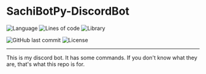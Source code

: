 # SachiBotPy-DiscordBot 
![Language](https://img.shields.io/github/languages/top/smallpepperz/sachibotpy) ![Lines of code](https://img.shields.io/tokei/lines/github/SmallPepperZ/SachiBotPy)
![Library](https://img.shields.io/badge/Library-Discord.py-informational?logo=discord&logoColor=white&link=https://github.com/Rapptz/discord.py) 
<!--- ![Quality](https://img.shields.io/scrutinizer/quality/g/SmallPepperZ/SachiBotPy/development?label=Code%20Quality&logo=python&logoColor=FFFFFF)-->
![GitHub last commit](https://img.shields.io/github/last-commit/SmallPepperZ/SachiBotPy/master?logo=git&logoColor=FFFFFF)
![License](https://img.shields.io/github/license/SmallPepperZ/SachiBotPy)

---
This is my discord bot. It has some commands. If you don't know what they are, that's what this repo is for.

